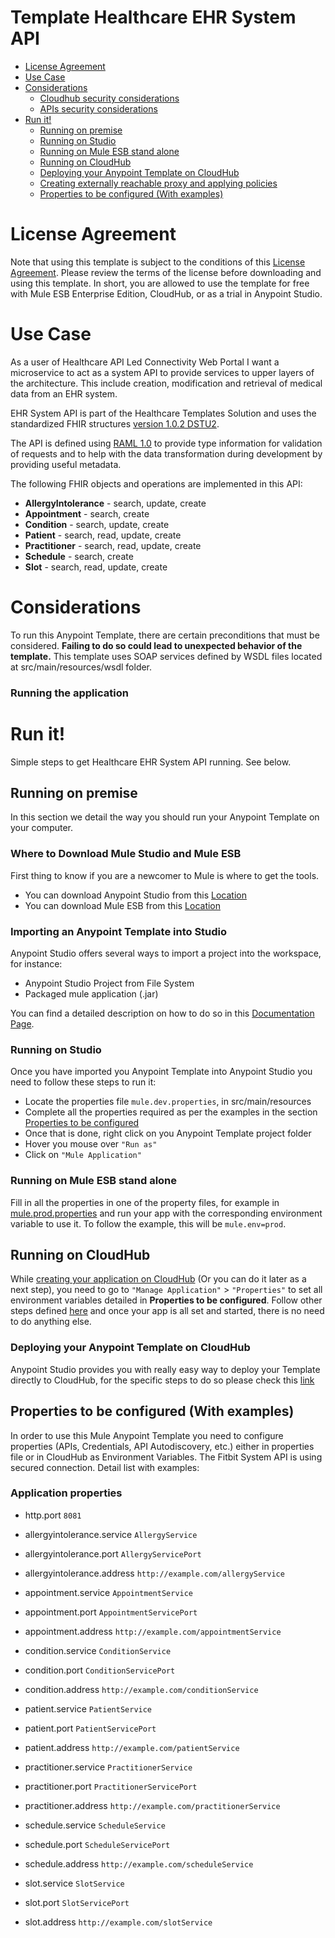 # Template Healthcare EHR System API

+ [License Agreement](#licenseagreement)
+ [Use Case](#usecase)
+ [Considerations](#considerations)
	* [Cloudhub security considerations](#cloudhubsecurityconsiderations)
	* [APIs security considerations](#apissecurityconsiderations)
+ [Run it!](#runit)
	* [Running on premise](#runonopremise)
	* [Running on Studio](#runonstudio)
	* [Running on Mule ESB stand alone](#runonmuleesbstandalone)
	* [Running on CloudHub](#runoncloudhub)
	* [Deploying your Anypoint Template on CloudHub](#deployingyouranypointtemplateoncloudhub)
	* [Creating externally reachable proxy and applying policies](#proxy)
	* [Properties to be configured (With examples)](#propertiestobeconfigured)

# License Agreement <a name="licenseagreement"/>
Note that using this template is subject to the conditions of this [License Agreement](AnypointTemplateLicense.pdf).
Please review the terms of the license before downloading and using this template. In short, you are allowed to use the template for free with Mule ESB Enterprise Edition, CloudHub, or as a trial in Anypoint Studio.

# Use Case <a name="usecase"/>

As a user of Healthcare API Led Connectivity Web Portal I want a microservice to act as a system API to provide services to upper layers of the architecture. 
This include creation, modification and retrieval of medical data from an EHR system.

EHR System API is part of the Healthcare Templates Solution and uses the standardized FHIR structures [version 1.0.2 DSTU2](https://www.hl7.org/FHIR/DSTU2/index.html).

The API is defined using [RAML 1.0](http://raml.org/) to provide type information for validation of requests and to help with the data transformation during development by providing useful metadata.


The following FHIR objects and operations are implemented in this API:

 + **AllergyIntolerance** - search, update, create
 + **Appointment** - search, create
 + **Condition** - search, update, create
 + **Patient** - search, read, update, create
 + **Practitioner** - search, read, update, create
 + **Schedule** - search, create
 + **Slot** - search, read, update, create

# Considerations <a name="considerations"/>

To run this Anypoint Template, there are certain preconditions that must be considered. **Failing to do so could lead to unexpected behavior of the template.**
This template uses SOAP services defined by WSDL files located at src/main/resources/wsdl folder.


### Running the application


# Run it! <a name="runit"/>
Simple steps to get Healthcare EHR System API running.
See below.

## Running on premise <a name="runonopremise"/>
In this section we detail the way you should run your Anypoint Template on your computer.


### Where to Download Mule Studio and Mule ESB
First thing to know if you are a newcomer to Mule is where to get the tools.

+ You can download Anypoint Studio from this [Location](http://www.mulesoft.com/platform/studio)
+ You can download Mule ESB from this [Location](http://www.mulesoft.com/platform/soa/mule-esb-open-source-esb)

### Importing an Anypoint Template into Studio
Anypoint Studio offers several ways to import a project into the workspace, for instance: 

+ Anypoint Studio Project from File System
+ Packaged mule application (.jar)

You can find a detailed description on how to do so in this [Documentation Page](https://docs.mulesoft.com/anypoint-studio/v/6/importing-and-exporting-in-studio).

### Running on Studio <a name="runonstudio"/>
Once you have imported you Anypoint Template into Anypoint Studio you need to follow these steps to run it:

+ Locate the properties file `mule.dev.properties`, in src/main/resources
+ Complete all the properties required as per the examples in the section [Properties to be configured](#propertiestobeconfigured)
+ Once that is done, right click on you Anypoint Template project folder 
+ Hover you mouse over `"Run as"`
+ Click on  `"Mule Application"`

### Running on Mule ESB stand alone <a name="runonmuleesbstandalone"/>
Fill in all the properties in one of the property files, for example in [mule.prod.properties](../master/src/main/resources/mule.prod.properties) and run your app with the corresponding environment variable to use it. To follow the example, this will be `mule.env=prod`.

## Running on CloudHub <a name="runoncloudhub"/>
While [creating your application on CloudHub](https://docs.mulesoft.com/runtime-manager/hello-world-on-cloudhub) (Or you can do it later as a next step), you need to go to `"Manage Application"` > `"Properties"` to set all environment variables detailed in **Properties to be configured**.
Follow other steps defined [here](#runonpremise) and once your app is all set and started, there is no need to do anything else.

### Deploying your Anypoint Template on CloudHub <a name="deployingyouranypointtemplateoncloudhub"/>
Anypoint Studio provides you with really easy way to deploy your Template directly to CloudHub, for the specific steps to do so please check this [link](https://docs.mulesoft.com/mule-fundamentals/v/3.8/deploying-mule-applications#deploy-to-the-anypoint-platform)

## Properties to be configured (With examples) <a name="propertiestobeconfigured"/>
In order to use this Mule Anypoint Template you need to configure properties (APIs, Credentials, API Autodiscovery, etc.) either in properties file or in CloudHub as Environment Variables. The Fitbit System API is using secured connection. Detail list with examples:
### Application properties

+ http.port `8081`

+ allergyintolerance.service `AllergyService`
+ allergyintolerance.port `AllergyServicePort`
+ allergyintolerance.address `http://example.com/allergyService`

+ appointment.service `AppointmentService`
+ appointment.port `AppointmentServicePort`
+ appointment.address `http://example.com/appointmentService`

+ condition.service `ConditionService`
+ condition.port `ConditionServicePort`
+ condition.address `http://example.com/conditionService`

+ patient.service `PatientService`
+ patient.port `PatientServicePort`
+ patient.address `http://example.com/patientService`

+ practitioner.service `PractitionerService`
+ practitioner.port `PractitionerServicePort`
+ practitioner.address `http://example.com/practitionerService`

+ schedule.service `ScheduleService`
+ schedule.port `ScheduleServicePort`
+ schedule.address `http://example.com/scheduleService`

+ slot.service `SlotService`
+ slot.port `SlotServicePort`
+ slot.address `http://example.com/slotService`

